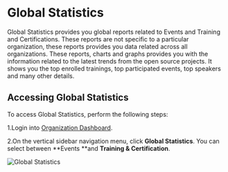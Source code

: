 # Global Statistics

Global Statistics provides you global reports related to Events and Training and Certifications. These reports are not specific to a particular organization, these reports provides you data related across all organizations. These reports, charts and graphs provides you with the information related to the latest trends from the open source projects. It shows you the top enrolled trainings, top participated events, top speakers and many other details.  

## Accessing Global Statistics 

To access Global Statistics, perform the following steps:

1.Login into [Organization Dashboard](https://organization.v2.lfx.linuxfoundation.org). 

2.On the vertical sidebar navigation menu, click **Global Statistics**. You can select between **Events **and **Training & Certification**. 

![Global Statistics](https://files.gitbook.com/v0/b/gitbook-28427.appspot.com/o/assets%2F-MgAESFs0H7zYsmTgcOZ%2F-Mi7NB69PuSAdrxSlKmE%2F-Mi7OZ-fAf5G7RvYk1Jo%2FGlobal_Statitics.png?alt=media\&token=710f0ad4-6b12-440b-8da0-8f03356851c3)



